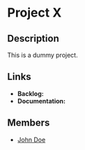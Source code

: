 # Project X

## Description

This is a dummy project.

## Links

- **Backlog:** []()  
- **Documentation:** []()  

## Members

- [John Doe](../participants/template.md)

